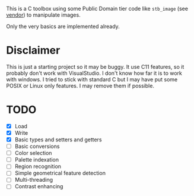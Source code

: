 This is a C toolbox using some Public Domain tier code like `stb_image` (see [vendor](./vendor))
to manipulate images.

Only the very basics are implemented already.

# Disclaimer

This is just a starting project so it may be buggy.
It use C11 features, so it probably don't work with VisualStudio.
I don't know how far it is to work with windows.
I tried to stick with standard C but I may have put some POSIX or Linux only features.
I may remove them if possible.

# TODO

- [x] Load
- [x] Write
- [x] Basic types and setters and getters
- [ ] Basic conversions
- [ ] Color selection
- [ ] Palette indexation
- [ ] Region recognition
- [ ] Simple geometrical feature detection
- [ ] Multi-threading
- [ ] Contrast enhancing
